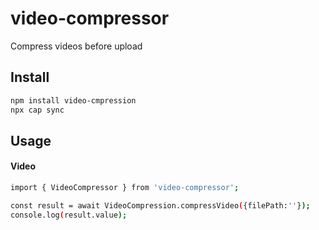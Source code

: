 # video-compressor

Compress videos before upload

## Install

```bash
npm install video-cmpression
npx cap sync
```

## Usage
#### Video
```bash
import { VideoCompressor } from 'video-compressor';

const result = await VideoCompression.compressVideo({filePath:''});
console.log(result.value);
```